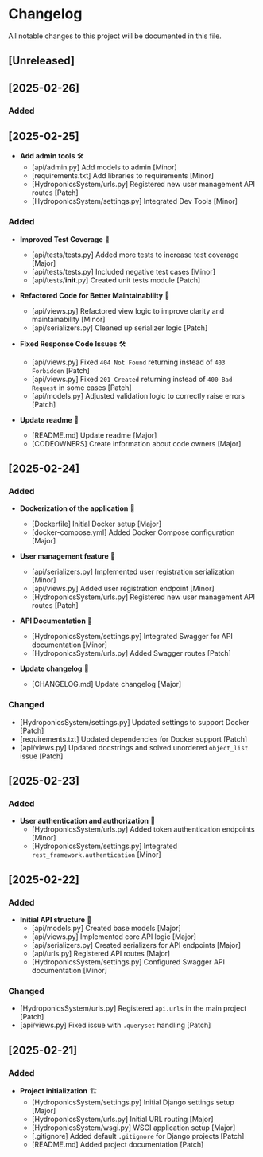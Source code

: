 # Changelog

All notable changes to this project will be documented in this file.

## [Unreleased]

## [2025-02-26]

### Added

## [2025-02-25]
- **Add admin tools** 🛠️
  - [api/admin.py] Add models to admin [Minor]
  - [requirements.txt] Add libraries to requirements [Minor]
  - [HydroponicsSystem/urls.py] Registered new user management API routes [Patch]
  - [HydroponicsSystem/settings.py] Integrated Dev Tools [Minor]

### Added
- **Improved Test Coverage** 🧪
  - [api/tests/tests.py] Added more tests to increase test coverage [Major]
  - [api/tests/tests.py] Included negative test cases [Minor]
  - [api/tests/__init__.py] Created unit tests module [Patch]

- **Refactored Code for Better Maintainability** 🔄
  - [api/views.py] Refactored view logic to improve clarity and maintainability [Minor]
  - [api/serializers.py] Cleaned up serializer logic [Patch]

- **Fixed Response Code Issues** 🛠️
  - [api/views.py] Fixed `404 Not Found` returning instead of `403 Forbidden` [Patch]
  - [api/views.py] Fixed `201 Created` returning instead of `400 Bad Request` in some cases [Patch]
  - [api/models.py] Adjusted validation logic to correctly raise errors [Patch]

- **Update readme** 📖
  - [README.md] Update readme [Major]
  - [CODEOWNERS] Create information about code owners [Major]

## [2025-02-24]

### Added
- **Dockerization of the application** 🐳
  - [Dockerfile] Initial Docker setup [Major]
  - [docker-compose.yml] Added Docker Compose configuration [Major]

- **User management feature** 👥
  - [api/serializers.py] Implemented user registration serialization [Minor]
  - [api/views.py] Added user registration endpoint [Minor]
  - [HydroponicsSystem/urls.py] Registered new user management API routes [Patch]

- **API Documentation** 📖
  - [HydroponicsSystem/settings.py] Integrated Swagger for API documentation [Minor]
  - [HydroponicsSystem/urls.py] Added Swagger routes [Patch]

- **Update changelog** 📖
  - [CHANGELOG.md] Update changelog [Major] 


### Changed
- [HydroponicsSystem/settings.py] Updated settings to support Docker [Patch]
- [requirements.txt] Updated dependencies for Docker support [Patch]
- [api/views.py] Updated docstrings and solved unordered `object_list` issue [Patch]

## [2025-02-23]

### Added
- **User authentication and authorization** 🔑
  - [HydroponicsSystem/urls.py] Added token authentication endpoints [Minor]
  - [HydroponicsSystem/settings.py] Integrated `rest_framework.authentication` [Minor]

## [2025-02-22]

### Added
- **Initial API structure** 🚀
  - [api/models.py] Created base models [Major]
  - [api/views.py] Implemented core API logic [Major]
  - [api/serializers.py] Created serializers for API endpoints [Major]
  - [api/urls.py] Registered API routes [Major]
  - [HydroponicsSystem/settings.py] Configured Swagger API documentation [Minor]

### Changed
- [HydroponicsSystem/urls.py] Registered `api.urls` in the main project [Patch]
- [api/views.py] Fixed issue with `.queryset` handling [Patch]

## [2025-02-21]

### Added
- **Project initialization** 🏗️
  - [HydroponicsSystem/settings.py] Initial Django settings setup [Major]
  - [HydroponicsSystem/urls.py] Initial URL routing [Major]
  - [HydroponicsSystem/wsgi.py] WSGI application setup [Major]
  - [.gitignore] Added default `.gitignore` for Django projects [Patch]
  - [README.md] Added project documentation [Patch]
